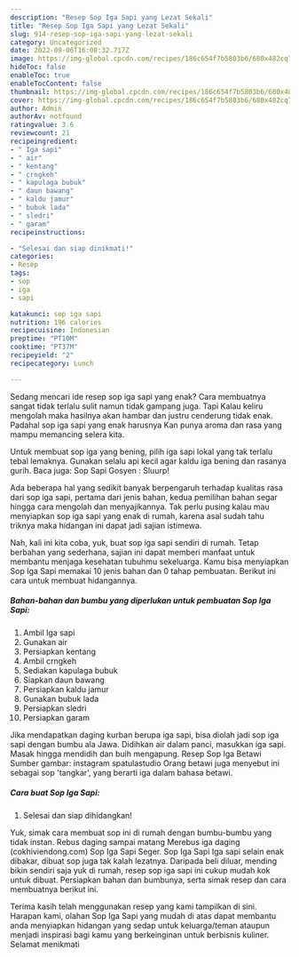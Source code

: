 ```yaml
---
description: "Resep Sop Iga Sapi yang Lezat Sekali"
title: "Resep Sop Iga Sapi yang Lezat Sekali"
slug: 914-resep-sop-iga-sapi-yang-lezat-sekali
category: Uncategorized
date: 2022-09-06T16:08:32.717Z
image: https://img-global.cpcdn.com/recipes/186c654f7b5803b6/680x482cq70/sop-iga-sapi-foto-resep-utama.jpg
hideToc: false
enableToc: true
enableTocContent: false
thumbnail: https://img-global.cpcdn.com/recipes/186c654f7b5803b6/680x482cq70/sop-iga-sapi-foto-resep-utama.jpg
cover: https://img-global.cpcdn.com/recipes/186c654f7b5803b6/680x482cq70/sop-iga-sapi-foto-resep-utama.jpg
author: Admin
authorAv: notfound
ratingvalue: 3.6
reviewcount: 21
recipeingredient:
- " Iga sapi"
- " air"
- " kentang"
- " crngkeh"
- " kapulaga bubuk"
- " daun bawang"
- " kaldu jamur"
- " bubuk lada"
- " sledri"
- " garam"
recipeinstructions:

- "Selesai dan siap dinikmati!"
categories:
- Resep
tags:
- sop
- iga
- sapi

katakunci: sop iga sapi 
nutrition: 196 calories
recipecuisine: Indonesian
preptime: "PT10M"
cooktime: "PT37M"
recipeyield: "2"
recipecategory: Lunch

---
```



Sedang mencari ide resep sop iga sapi yang enak? Cara membuatnya sangat tidak terlalu sulit namun tidak gampang juga. Tapi Kalau keliru mengolah maka hasilnya akan hambar dan justru cenderung tidak enak. Padahal sop iga sapi yang enak harusnya Kan punya aroma dan rasa yang mampu memancing selera kita.


Untuk membuat sop iga yang bening, pilih iga sapi lokal yang tak terlalu tebal lemaknya. Gunakan selalu api kecil agar kaldu iga bening dan rasanya gurih. Baca juga: Sop Sapi Gosyen : Sluurp!

Ada beberapa hal yang sedikit banyak berpengaruh terhadap kualitas rasa dari sop iga sapi, pertama dari jenis bahan, kedua pemilihan bahan segar hingga cara mengolah dan menyajikannya. Tak perlu pusing kalau mau menyiapkan sop iga sapi yang enak di rumah, karena asal sudah tahu triknya maka hidangan ini dapat jadi sajian istimewa.


Nah, kali ini kita coba, yuk, buat sop iga sapi sendiri di rumah. Tetap berbahan yang sederhana, sajian ini dapat memberi manfaat untuk membantu menjaga kesehatan tubuhmu sekeluarga. Kamu bisa menyiapkan Sop Iga Sapi memakai 10 jenis bahan dan 0 tahap pembuatan. Berikut ini cara untuk membuat hidangannya.

<!--inarticleads1-->

##### Bahan-bahan dan bumbu yang diperlukan untuk pembuatan Sop Iga Sapi:

1. Ambil  Iga sapi
1. Gunakan  air
1. Persiapkan  kentang
1. Ambil  crngkeh
1. Sediakan  kapulaga bubuk
1. Siapkan  daun bawang
1. Persiapkan  kaldu jamur
1. Gunakan  bubuk lada
1. Persiapkan  sledri
1. Persiapkan  garam


Jika mendapatkan daging kurban berupa iga sapi, bisa diolah jadi sop iga sapi dengan bumbu ala Jawa. Didihkan air dalam panci, masukkan iga sapi. Masak hingga mendidih dan buih mengapung. Resep Sop Iga Betawi Sumber gambar: instagram spatulastudio Orang betawi juga menyebut ini sebagai sop &#39;tangkar&#39;, yang berarti iga dalam bahasa betawi. 

<!--inarticleads2-->

##### Cara buat Sop Iga Sapi:


1. Selesai dan siap dihidangkan!

Yuk, simak cara membuat sop ini di rumah dengan bumbu-bumbu yang tidak instan. Rebus daging sampai matang Merebus iga daging (cokhiviendong.com) Sop Iga Sapi Seger. Sop Iga Sapi Iga sapi selain enak dibakar, dibuat sop juga tak kalah lezatnya. Daripada beli diluar, mending bikin sendiri saja yuk di rumah, resep sop iga sapi ini cukup mudah kok untuk dibuat. Persiapkan bahan dan bumbunya, serta simak resep dan cara membuatnya berikut ini. 

Terima kasih telah menggunakan resep yang kami tampilkan di sini. Harapan kami, olahan Sop Iga Sapi yang mudah di atas dapat membantu anda menyiapkan hidangan yang sedap untuk keluarga/teman ataupun menjadi inspirasi bagi kamu yang berkeinginan untuk berbisnis kuliner. Selamat menikmati
